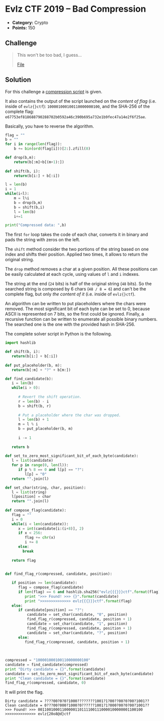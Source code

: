 # Evlz CTF 2019 – Bad Compression

* **Category:** Crypto
* **Points:** 150

## Challenge

> This won't be too bad, I guess...
> 
> [File](Bad_Compression.py)

## Solution

For this challenge a [compression script](Bad_Compression.py) is given.

It also contains the output of the script launched on the *content of flag* (i.e. inside of `evlz{}ctf`): `100001000100110000000100`, and the SHA-256 of the complete flag: `e67753ef818688790288702b0592a46c390b695a732e1b9fec47a14e2f6f25ae`.

Basically, you have to reverse the algorithm.

```python
flag = ""
b = ""
for i in range(len(flag)):
    b += bin(ord(flag[i]))[2:].zfill(8)

def drop(b,m):
    return(b[:m]+b[(m+1):])
    
def shift(b, i):
    return(b[i:] + b[:i])

l = len(b)
i = 1
while(i<l):
    m = l%i
    b = drop(b,m)
    b = shift(b,i)
    l = len(b)
    i+=1

print("Compressed data: ",b)
```

The first `for` loop takes the code of each char, converts it in binary and pads the string with zeros on the left.

The `shift` method consider the two portions of the string based on one index and shifts their position. Applied two times, it allows to return the original string.

The `drop` method removes a char at a given position. All these positions can be easily calculated at each cycle, using values of `l` and `i` indexes.

The string at the end (`24` bits) is half of the original string (`48` bits). So the searched string is composed by 6 chars (`48 / 8 = 6`) and can't be the complete flag, but only *the content of it* (i.e. inside of `evlz{}ctf`).

An algorithm can be written to put placeholders where the chars were removed. The most significant bit of each byte can be set to 0, because ASCII is represented on 7 bits, so the first could be ignored. Finally, a recursive function can be written to enumerate all possible binary numbers. The searched one is the one with the provided hash in SHA-256.

The complete solver script in Python is the following.

```python
import hashlib

def shift(b, i):
   return(b[i:] + b[:i])
      
def put_placeholder(b, m):
   return(b[:m] + "?" + b[m:])

def find_candidate(b):
   i = len(b)
   while(i > 0):
   
      # Revert the shift operation.
      r = len(b) - i
      b = shift(b, r)
   
      # Put a placeholder where the char was dropped.
      l = len(b) + 1
      m = l % i
      b = put_placeholder(b, m)
   
      i -= 1
   
   return b
   
def set_to_zero_most_significant_bit_of_each_byte(candidate):
   l = list(candidate)
   for p in range(0, len(l)):
      if p % 8 == 0 and l[p] == "?":
         l[p] = "0"
   return "".join(l)

def set_char(string, char, position):
   l = list(string)
   l[position] = char
   return "".join(l)
   
def compose_flag(candidate):
   flag = ""
   i = 0
   while(i < len(candidate)):
      x = int(candidate[i:(i+8)], 2)
      if x < 256:
         flag += chr(x)
         i += 8
      else:
        break
   
   return flag
   
   
def find_flag_r(compressed, candidate, position):

   if position >= len(candidate):
      flag = compose_flag(candidate)
      if len(flag) == 6 and hashlib.sha256("evlz{{{}}}ctf".format(flag)).hexdigest() == "e67753ef818688790288702b0592a46c390b695a732e1b9fec47a14e2f6f25ae":
         print ">>> Found! >>> {}".format(candidate)
         print ">>>>>>>>>>>>>> evlz{{{}}}ctf".format(flag)
   else:
      if candidate[position] == "?":
          candidate = set_char(candidate, "0", position) 
          find_flag_r(compressed, candidate, position + 1)
          candidate = set_char(candidate, "1", position) 
          find_flag_r(compressed, candidate, position + 1)
          candidate = set_char(candidate, "?", position) 
      else:
         find_flag_r(compressed, candidate, position + 1)
       
       
     
compressed = "100001000100110000000100"
candidate = find_candidate(compressed)
print "Dirty candidate = {}".format(candidate)
candidate = set_to_zero_most_significant_bit_of_each_byte(candidate)
print "Clean candidate = {}".format(candidate)
find_flag_r(compressed, candidate, 0)
```

It will print the flag.

```
Dirty candidate = ????00?0?0?1000????????1001?1?00??00?0?00?1001??
Clean candidate = 0???00?000?1000?0??????1001?1?000?00?0?00?1001??
>>> Found! >>> 001100100011000001101111001110000100000001100100
>>>>>>>>>>>>>> evlz{20o8@d}ctf
```